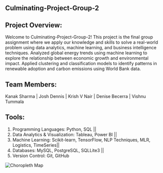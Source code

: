 ## Culminating-Project-Group-2

## Project Overview: 
Welcome to Culminating-Project-Group-2! 
This project is the final group assignment where we apply our knowledge and skills to solve a real-world problem using data analytics, machine learning, and business intelligence techniques.
Analyzed global energy trends using machine learning to explore the relationship between economic growth and environmental impact. 
Applied clustering and classification models to identify patterns in renewable adoption and carbon emissions using World Bank data.

## Team Members: 
Kanak Sharma |
Josh Dennis |
Krish V Nair |
Denise Becerra |
Vishnu Tummala

## Tools: 
1) Programming Languages: Python, SQL ||
2) Data Analytics & Visualization: Tableau, Power BI ||
3) Machine Learning: Scikit-learn, TensorFlow, NLP Techniques, MLR, Logistics, TimeSeries||
4) Databases: MySQL, PostgreSQL, SQLLite3 ||
5) Version Control: Git, GitHub

![Choropleth Map](./choropleth_map.png)
